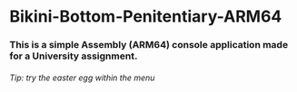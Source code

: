 # Bikini-Bottom-Penitentiary-ARM64 

### This is a simple Assembly (ARM64) console application made for a University assignment.

###### Tip: try the easter egg within the menu
